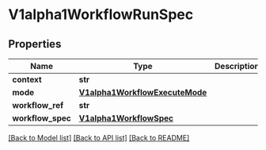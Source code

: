 # V1alpha1WorkflowRunSpec

## Properties
Name | Type | Description | Notes
------------ | ------------- | ------------- | -------------
**context** | **str** |  | [optional] 
**mode** | [**V1alpha1WorkflowExecuteMode**](V1alpha1WorkflowExecuteMode.md) |  | [optional] 
**workflow_ref** | **str** |  | [optional] 
**workflow_spec** | [**V1alpha1WorkflowSpec**](V1alpha1WorkflowSpec.md) |  | [optional] 

[[Back to Model list]](../vela-client/README.md#documentation-for-models) [[Back to API list]](../vela-client/README.md#documentation-for-api-endpoints) [[Back to README]](../vela-client/README.md)

